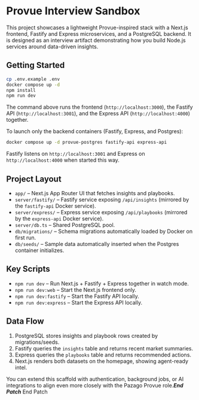 # Provue Interview Sandbox

This project showcases a lightweight Provue-inspired stack with a Next.js frontend, Fastify and Express microservices, and a PostgreSQL backend. It is designed as an interview artifact demonstrating how you build Node.js services around data-driven insights.

## Getting Started

```bash
cp .env.example .env
docker compose up -d
npm install
npm run dev
```

The command above runs the frontend (`http://localhost:3000`), the Fastify API (`http://localhost:3001`), and the Express API (`http://localhost:4000`) together.

To launch only the backend containers (Fastify, Express, and Postgres):

```bash
docker compose up -d provue-postgres fastify-api express-api
```

Fastify listens on `http://localhost:3001` and Express on `http://localhost:4000` when started this way.

## Project Layout

- `app/` – Next.js App Router UI that fetches insights and playbooks.
- `server/fastify/` – Fastify service exposing `/api/insights` (mirrored by the `fastify-api` Docker service).
- `server/express/` – Express service exposing `/api/playbooks` (mirrored by the `express-api` Docker service).
- `server/db.ts` – Shared PostgreSQL pool.
- `db/migrations/` – Schema migrations automatically loaded by Docker on first run.
- `db/seeds/` – Sample data automatically inserted when the Postgres container initializes.

## Key Scripts

- `npm run dev` – Run Next.js + Fastify + Express together in watch mode.
- `npm run dev:web` – Start the Next.js frontend only.
- `npm run dev:fastify` – Start the Fastify API locally.
- `npm run dev:express` – Start the Express API locally.

## Data Flow

1. PostgreSQL stores insights and playbook rows created by migrations/seeds.
2. Fastify queries the `insights` table and returns recent market summaries.
3. Express queries the `playbooks` table and returns recommended actions.
4. Next.js renders both datasets on the homepage, showing agent-ready intel.

You can extend this scaffold with authentication, background jobs, or AI integrations to align even more closely with the Pazago Provue role.**_End Patch_** End Patch
